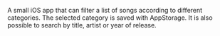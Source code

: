 A small iOS app that can filter a list of songs according to different categories. The selected category is saved with AppStorage. It is also possible to search by title, artist or year of release.
